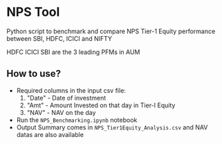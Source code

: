 # NPS Tool

Python script to benchmark and compare NPS Tier-1 Equity performance between SBI, HDFC, ICICI and NIFTY

HDFC ICICI SBI are the 3 leading PFMs in AUM

## How to use?
* Required columns in the input csv file:
	1. "Date" - Date of investment
	2. "Amt" - Amount Invested on that day in Tier-I Equity
	2. "NAV" - NAV on the day
* Run the `NPS_Benchmarking.ipynb` notebook
* Output Summary comes in `NPS_Tier1Equity_Analysis.csv` and NAV datas are also available